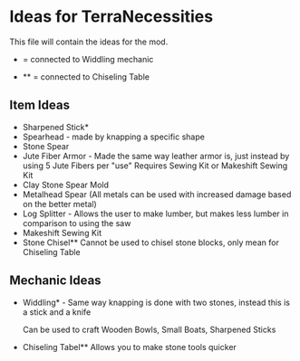 # Ideas for TerraNecessities
This file will contain the ideas for the mod.

* = connected to Widdling mechanic
- ** = connected to Chiseling Table


## Item Ideas

- Sharpened Stick*
- Spearhead -
  made by knapping a specific shape
- Stone Spear
- Jute Fiber Armor - 
  Made the same way leather armor is, just instead by using 5 Jute Fibers per "use"
  Requires Sewing Kit or Makeshift Sewing Kit
- Clay Stone Spear Mold
- Metalhead Spear (All metals can be used with increased damage based on the better metal)
- Log Splitter -
  Allows the user to make lumber, but makes less lumber in comparison to using the saw
- Makeshift Sewing Kit
- Stone Chisel**
  Cannot be used to chisel stone blocks, only mean for Chiseling Table


## Mechanic Ideas

- Widdling* -
  Same way knapping is done with two stones, instead this is a stick and a knife
  
  Can be used to craft Wooden Bowls, Small Boats, Sharpened Sticks
- Chiseling Tabel**
  Allows you to make stone tools quicker
